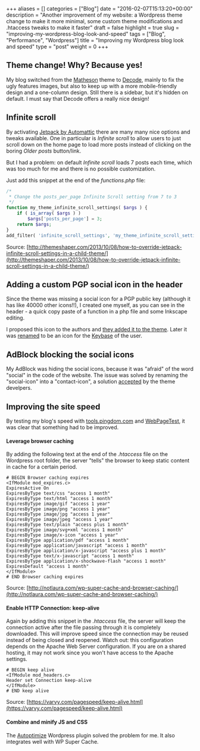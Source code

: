+++
aliases      = []
categories   = ["Blog"]
date         = "2016-02-07T15:13:20+00:00"
description  = "Another improvement of my website: a Wordpress theme change to make it more minimal, some custom theme modifications and .htaccess tweaks to make it faster"
draft        = false
highlight    = true
slug         = "improving-my-wordpress-blog-look-and-speed"
tags         = ["Blog", "Performance", "Wordpress"]
title        = "Improving my Wordpress blog look and speed"
type         = "post"
weight       = 0
+++


## Theme change! Why? Because yes!

My blog switched from the [Matheson](https://wordpress.org/themes/matheson/)
theme to [Decode](https://wordpress.org/themes/decode/), mainly to fix the ugly
features images, but also to keep up with a more mobile-friendly design and a
one-column design. Still there is a sidebar, but it's hidden on default. I must
say that Decode offers a really nice design!


## Infinite scroll

By activating [Jetpack by Automattic](https://wordpress.org/plugins/jetpack/)
there are many many nice options and tweaks available. One in particular is
_Infinite scroll_ to allow users to just scroll down on the home page to load
more posts instead of clicking on the boring _Older posts_ button/link.

But I had a problem: on default _Infinite scroll_ loads 7 posts each time, which
was too much for me and there is no possible customization.

Just add this snippet at the end of the _functions.php_ file:

```php
/*
 * Change the posts_per_page Infinite Scroll setting from 7 to 3
 */
function my_theme_infinite_scroll_settings( $args ) {
    if ( is_array( $args ) )
        $args['posts_per_page'] = 3;
    return $args;
}
add_filter( 'infinite_scroll_settings', 'my_theme_infinite_scroll_settings' );
```

Source:
[http://themeshaper.com/2013/10/08/how-to-override-jetpack-infinite-scroll-settings-in-a-child-theme/](http://themeshaper.com/2013/10/08/how-to-override-jetpack-infinite-scroll-settings-in-a-child-theme/)


## Adding a custom PGP social icon in the header

Since the theme was missing a social icon for a PGP public key (although it has
like 40000 other icons!!), I created one myself, as you can see in the header -
a quick copy paste of a function in a php file and some Inkscape editing.

I proposed this icon to the authors and
[they added it to the theme](https://github.com/MachoThemes/decode/issues/52). Later
it was [renamed](https://github.com/MachoThemes/decode/issues/82) to be an icon
for the [Keybase](https://keybase.io) of the user.


## AdBlock blocking the social icons

My AdBlock was hiding the social icons, because it was "afraid" of the word
"social" in the code of the website. The issue was solved by renaming the
"social-icon" into a "contact-icon", a solution
[accepted](https://github.com/MachoThemes/decode/issues/51) by the theme
develpers.


## Improving the site speed

By testing my blog's speed with [tools.pingdom.com](http://tools.pingdom.com/)
and [WebPageTest](http://webpagetest.org/), it was clear that something had to
be improved.


#### Leverage browser caching

By adding the following text at the end of the _.htaccess_ file on the Wordpress
root folder, the server "tells" the browser to keep static content in cache for
a certain period.

```
# BEGIN Browser caching expires
<IfModule mod_expires.c>
ExpiresActive On
ExpiresByType text/css "access 1 month"
ExpiresByType text/html "access 1 month"
ExpiresByType image/gif "access 1 year"
ExpiresByType image/png "access 1 year"
ExpiresByType image/jpg "access 1 year"
ExpiresByType image/jpeg "access 1 year"
ExpiresByType text/plain "access plus 1 month"
ExpiresByType image/svg+xml "access 1 month"
ExpiresByType image/x-icon "access 1 year"
ExpiresByType application/pdf "access 1 month"
ExpiresByType application/javascript "access 1 month"
ExpiresByType application/x-javascript "access plus 1 month"
ExpiresByType text/x-javascript "access 1 month"
ExpiresByType application/x-shockwave-flash "access 1 month"
ExpiresDefault "access 1 month"
</IfModule>
# END Browser caching expires
```

Source:
[http://notlaura.com/wp-super-cache-and-browser-caching/](http://notlaura.com/wp-super-cache-and-browser-caching/)


#### Enable HTTP Connection: keep-alive

Again by adding this snippet in the _.htaccess_ file, the server will keep the
connection active after the file passing through it is completely
downloaded. This will improve speed since the connection may be reused instead
of being closed and reopened. Watch out: this configuration depends on the
Apache Web Server configuration. If you are on a shared hosting, it may not work
since you won't have access to the Apache settings.

```
# BEGIN keep alive
<IfModule mod_headers.c>
Header set Connection keep-alive
</IfModule>
# END keep alive
```

Source:
[https://varvy.com/pagespeed/keep-alive.html](https://varvy.com/pagespeed/keep-alive.html)


#### Combine and minify JS and CSS

The [Autoptimize](https://wordpress.org/plugins/autoptimize/) Wordpress plugin
solved the problem for me. It also integrates well with WP Super Cache.

